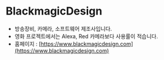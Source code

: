 # BlackmagicDesign

* 방송장비, 카메라, 소프트웨어 제조사입니다.
* 영화 프로젝트에서는 Alexa, Red 카메라보다 사용률이 적습니다.
* 홈페이지 : [https://www.blackmagicdesign.com](https://www.blackmagicdesign.com)


